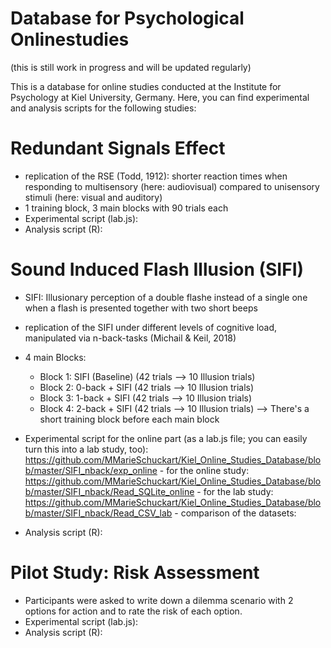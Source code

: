 # Database for Psychological Onlinestudies
(this is still work in progress and will be updated regularly)

This is a database for online studies conducted at the Institute for Psychology at Kiel University, Germany. 
Here, you can find experimental and analysis scripts for the following studies:

# Redundant Signals Effect
- replication of the RSE (Todd, 1912): shorter reaction times when responding to multisensory (here: audiovisual) compared to unisensory stimuli (here: visual and auditory)
- 1 training block, 3 main blocks with 90 trials each
- Experimental script (lab.js):
- Analysis script (R): 

# Sound Induced Flash Illusion (SIFI)
- SIFI: Illusionary perception of a double flashe instead of a single one when a flash is presented together with two short beeps
- replication of the SIFI under different levels of cognitive load, manipulated via n-back-tasks (Michail & Keil, 2018)
- 4 main Blocks:
  - Block 1: SIFI (Baseline) (42 trials --> 10 Illusion trials)
  - Block 2: 0-back + SIFI (42 trials --> 10 Illusion trials)
  - Block 3: 1-back + SIFI (42 trials --> 10 Illusion trials)
  - Block 4: 2-back + SIFI (42 trials --> 10 Illusion trials)
      --> There's a short training block before each main block     
- Experimental script for the online part (as a lab.js file; you can easily turn this into a lab study, too): https://github.com/MMarieSchuckart/Kiel_Online_Studies_Database/blob/master/SIFI_nback/exp_online
      - for the online study: https://github.com/MMarieSchuckart/Kiel_Online_Studies_Database/blob/master/SIFI_nback/Read_SQLite_online
      - for the lab study: 
      https://github.com/MMarieSchuckart/Kiel_Online_Studies_Database/blob/master/SIFI_nback/Read_CSV_lab
      - comparison of the datasets: 


- Analysis script (R): 

# Pilot Study: Risk Assessment
- Participants were asked to write down a dilemma scenario with 2 options for action and to rate the risk of each option.
- Experimental script (lab.js):
- Analysis script (R): 

